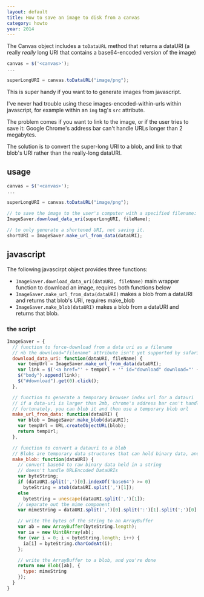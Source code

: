 ```yaml
---
layout: default
title: How to save an image to disk from a canvas
category: howto
year: 2014
---
```

The Canvas object includes a `toDataURL` method that returns a dataURI (a really *really* long URI that contains a base64-encoded version of the image)

```js
canvas = $('<canvas>');
...

superLongURI = canvas.toDataURL("image/png");
```

This is super handy if you want to to generate images from javascript.

I've never had trouble using these images-encoded-within-urls within javascript, for example within an `img` tag's `src` attribute.

The problem comes if you want to link to the image, or if the user tries to save it: Google Chrome's address bar can't handle URLs longer than 2 megabytes.

The solution is to convert the super-long URI to a blob, and link to that blob's URI rather than the really-long dataURI.

<!--more-->

## usage

```js
canvas = $('<canvas>');
...

superLongURI = canvas.toDataURL("image/png");

// to save the image to the user's computer with a specified filename:
ImageSaver.download_data_uri(superLongURI, fileName);

// to only generate a shortened URI, not saving it.
shortURI = ImageSaver.make_url_from_data(dataURI);
```


## javascript

The following javascirpt object provides three functions:

*   `ImageSaver.download_data_uri(dataURI, fileName)` main wrapper function to download an image, requires both functions below
*   `ImageSaver.make_url_from_data(dataURI)` makes a blob from a dataURI and returns that blob's URI, requires make_blob
*   `ImageSaver.make_blob(dataURI)` makes a blob from a dataURI and returns that blob.

### the script

```js
ImageSaver = {
  // function to force-download from a data uri as a filename
  // nb the download="filename" attribute isn't yet supported by safari
  download_data_uri: function(dataURI, fileName) {
    var tempUrl = ImageSaver.make_url_from_data(dataURI);
    var link = $('<a href="' + tempUrl + '" id="download" download="' + fileName + '" target="_blank"> </a>');
    $("body").append(link);
    $("#download").get(0).click();
  },

  // function to generate a temporary browser index url for a datauri
  // if a data-uri is larger than 2mb, chrome's address bar can't handle it.
  // fortunately, you can blob it and then use a temporary blob url
  make_url_from_data: function(dataURI) {
    var blob = ImageSaver.make_blob(dataURI);
    var tempUrl = URL.createObjectURL(blob);
    return tempUrl;
  },

  // function to convert a datauri to a blob
  // Blobs are temporary data structures that can hold binary data, and make that data accessible through a short url. They can probably do other things too; I have no idea.
  make_blob: function(dataURI) {
    // convert base64 to raw binary data held in a string
    // doesn't handle URLEncoded DataURIs
    var byteString;
    if (dataURI.split(',')[0].indexOf('base64') >= 0)
      byteString = atob(dataURI.split(',')[1]);
    else
      byteString = unescape(dataURI.split(',')[1]);
    // separate out the mime component
    var mimeString = dataURI.split(',')[0].split(':')[1].split(';')[0];

    // write the bytes of the string to an ArrayBuffer
    var ab = new ArrayBuffer(byteString.length);
    var ia = new Uint8Array(ab);
    for (var i = 0; i < byteString.length; i++) {
      ia[i] = byteString.charCodeAt(i);
    };

    // write the ArrayBuffer to a blob, and you're done
    return new Blob([ab], {
      type: mimeString
    });
  }
}
```
